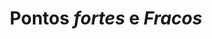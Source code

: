 ---
title: Pontos _fortes_ e _Fracos_
strengths:
    - name: Raciocínio lógico
      description: Tenho facilidade em lidar com problemas complexos.
    - name: Planejamento
      description: Sou capaz de compreender e planejar fluxos e sistemas complexos.
    - name: Bom ouvinte
      description: Tenho facilidade em entender os problemas do cliente e propor as melhores soluções.
    - name: Design e UX
      description: Costumo ter dificuldade em criar designs bonitos, costumo desenvolver sistemas minimalistas e mais focados em funcionalidade que em aparência.
    - name: Gerenciamento de prioridades e tempo
      description: Às vezes posso tomar decisões erradas sobre em que focar e quando focar.
---